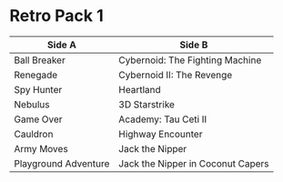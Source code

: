 # Retro Pack 1

| **Side A**           | **Side B**                        |
| -------------------- | --------------------------------- |
| Ball Breaker         | Cybernoid: The Fighting Machine   |
| Renegade             | Cybernoid II: The Revenge         |
| Spy Hunter           | Heartland                         |
| Nebulus              | 3D Starstrike                     |
| Game Over            | Academy: Tau Ceti II              |
| Cauldron             | Highway Encounter                 |
| Army Moves           | Jack the Nipper                   |
| Playground Adventure | Jack the Nipper in Coconut Capers |















